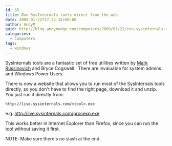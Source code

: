 ```yaml
---
id: 65
title: Run SysInternals tools direct from the web
date: 2009-01-22T17:23:31+00:00
author: AndyM
guid: http://blog.andymadge.com/computers/2009/01/22/run-sysinternals-tools-direct-from-the-web/
categories:
  - Computers
tags:
  - windows
---
```

SysInternals tools are a fantastic set of free utilities written by [Mark Russinovich](http://blogs.technet.com/markrussinovich/about.aspx) and Bryce Cogswell.  There are invaluable for system admins and Windows Power Users.  

There is now a website that allows you to run most of the SysInternals tools directly, so you don't have to find the right page, download it and unzip.  You just run it directly from:

`http://live.sysinternals.com/<tool>.exe`

e.g.
<http://live.sysinternals.com/procexp.exe>

This works better in Internet Explorer than Firefox, since you can run the tool without saving it first.

NOTE: Make sure there's no slash at the end.